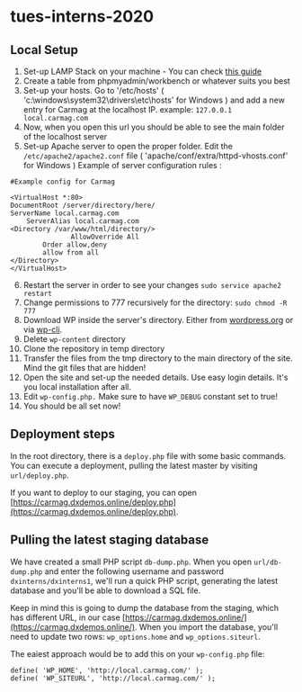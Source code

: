 # tues-interns-2020

## Local Setup

1. Set-up LAMP Stack on your machine - You can check [this guide](https://www.digitalocean.com/community/tutorials/how-to-install-linux-apache-mysql-php-lamp-stack-ubuntu-18-04)
2. Create a table from phpmyadmin/workbench or whatever suits you best
3. Set-up your hosts. Go to '/etc/hosts' ( 'c:\windows\system32\drivers\etc\hosts' for Windows )  and add a new entry for Carmag at the localhost IP. example: `127.0.0.1 local.carmag.com`
4. Now, when you open this url you should be able to see the main folder of the localhost server
5. Set-up Apache server to open the proper folder. Edit the `/etc/apache2/apache2.conf` file ( 'apache/conf/extra/httpd-vhosts.conf' for Windows )
Example of server configuration rules :
```
#Example config for Carmag

<VirtualHost *:80>
DocumentRoot /server/directory/here/
ServerName local.carmag.com
    ServerAlias local.carmag.com
<Directory /var/www/html/directory/>
               AllowOverride All
        Order allow,deny
        allow from all
</Directory>
</VirtualHost>
```
6. Restart the server in order to see your changes `sudo service apache2 restart`
7. Change permissions to  777 recursively for the directory: `sudo chmod -R 777`
8. Download WP inside the server's directory. Either from [wordpress.org](wordpress.org) or via [wp-cli](https://wp-cli.org/).
9. Delete `wp-content` directory
10. Clone the repository in temp directory
11. Transfer the files from the tmp directory to the main directory of the site. Mind the git files that are hidden!
12. Open the site and set-up the needed details. Use easy login details. It's you local installation after all.
13. Edit `wp-config.php.` Make sure to have `WP_DEBUG` constant set to true!
14. You should be all set now!


## Deployment steps
In the root directory, there is a `deploy.php` file with some basic commands. You can execute a deployment, pulling the latest master by visiting `url/deploy.php`.

If you want to deploy to our staging, you can open [https://carmag.dxdemos.online/deploy.php](https://carmag.dxdemos.online/deploy.php).

## Pulling the latest staging database
We have created a small PHP script `db-dump.php`. When you open `url/db-dump.php` and enter the following username and password `dxinterns/dxinterns1`, we'll run a quick PHP script, generating the latest database and you'll be able to download a SQL file.

Keep in mind this is going to dump the database from the staging, which has different URL, in our case [https://carmag.dxdemos.online/](https://carmag.dxdemos.online/).
When you import the database, you'll need to update two rows:
`wp_options.home` and `wp_options.siteurl`.

The eaiest approach would be to add this on your `wp-config.php` file:
```
define( 'WP_HOME', 'http://local.carmag.com/' );
define( 'WP_SITEURL', 'http://local.carmag.com/' );
```

